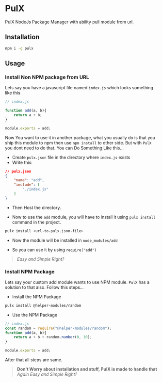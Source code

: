 # PulX

PulX NodeJs Package Manager with ability pull module from url.

## Installation

```bash
npm i -g pulx
```

## Usage

### Install Non NPM package from URL

Lets say you have a javascript file named `index.js` which looks something like this
```js
// index.js

function add(a, b){
    return a + b;
}

module.exports = add;
```

Now You want to use it in another package, what you usually do is that you ship this module to npm then use `npm install` to other side. But with `PulX` you dont need to do that. You can Do Something Like this...

- Create `pulx.json` file in the directory where `index.js` exists
- Write this:
```json
// pulx.json
{
    "name": "add",
    "include": [
        "./index.js"
    ]
}
```

- Then Host the directory.

- Now to use the `add` module, you will have to install it using `pulx install` command in the project.
```bash
pulx install <url-to-pulx.json-file>
```

- Now the module will be installed in `node_modules/add`

- So you can use it by using `require("add")`


> *Easy and Simple Right?* 

### Install NPM Package

Lets say your custom add module wants to use NPM module. `PulX` has a solution to that also. Follow this steps...

- Install the NPM Package
```bash
pulx install @helper-modules/random
```

- Use the NPM Package

```js
// index.js
const random = require("@helper-modules/random");
function add(a, b){
    return a + b + random.number(0, 10);
}

module.exports = add;
```

After that all steps are same.

> **Don't Worry about installation and stuff, PulX is made to handle that**
> *Again Easy and Simple Right?*
